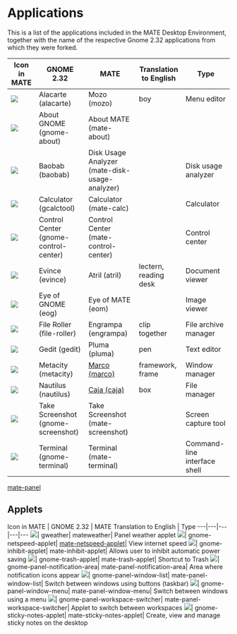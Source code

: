 # Applications

This is a list of the applications included in the MATE Desktop Environment,
together with the name of the respective Gnome 2.32 applications from which
they were forked.

Icon in MATE |  GNOME 2.32 |  MATE |  Translation to English |  Type
---|---|---|---|---
![](media/mozo.png)| Alacarte (alacarte)| Mozo (mozo)| boy| Menu editor
![](media/desktop.png)| About GNOME (gnome-about)| About MATE (mate-about)|  |
![](media/mate-disk-usage-analyzer.png)| Baobab (baobab)| Disk Usage Analyzer (mate-disk-usage-analyzer)|  | Disk usage analyzer
![](media/calc.png)| Calculator (gcalctool)| Calculator (mate-calc)|  | Calculator
![](media/preferences-desktop.png)| Control Center (gnome-control-center)| Control Center (mate-control-center)|  | Control center
![](media/gnome-mime-application-pdf.png)| Evince (evince)| Atril (atril)| lectern, reading desk| Document viewer
![](media/image.png)| Eye of GNOME (eog)| Eye of MATE (eom)|  | Image viewer
![](media/zip.png)| File Roller (file-roller)| Engrampa (engrampa)| clip together| File archive manager
![](media/text-editor.png)| Gedit (gedit)| Pluma (pluma)| pen| Text editor
![](media/marco.png)| Metacity (metacity)| [Marco (marco)](./applications-marco.md)| framework, frame| Window manager
![](media/system-file-manager.png)| Nautilus (nautilus)| [Caja (caja)](./applications-caja.md)| box| File manager
![](media/applets-screenshooter.png)| Take Screenshot (gnome-screenshot)| Take Screenshot (mate-screenshot)|  | Screen capture tool
![](media/terminal.png)| Terminal (gnome-terminal)| Terminal (mate-terminal)|  | Command-line interface shell

[mate-panel](applications/mate-panel.md)

## Applets

Icon in MATE |  GNOME 2.32 |  MATE Translation to English |  Type
---|---|---|---|---
![](media/mateweather.png)| gweather| mateweather| Panel weather applet
![](media/mate-netspeed-applet.png)| gnome-netspeed-applet| [mate-netspeed-applet](./docs-mate-netspeed.md)| View internet speed
![](media/mate-inhibit-applet.png)| gnome-inhibit-applet| mate-inhibit-applet| Allows user to inhibit automatic power saving
![](media/user-trash-full.png)| gnome-trash-applet| mate-trash-applet| Shortcut to Trash
![](media/mate-panel-notification-area.png)| gnome-panel-notification-area| mate-panel-notification-area| Area where notification icons appear
![](media/mate-panel-window-list.png)| gnome-panel-window-list| mate-panel-window-list| Switch between windows using buttons (taskbar)
![](media/mate-panel-window-menu.png)| gnome-panel-window-menu| mate-panel-window-menu| Switch between windows using a menu
![](media/mate-panel-workspace-switcher.png)| gnome-panel-workspace-switcher| mate-panel-workspace-switcher| Applet to switch between workspaces
![](media/mate-sticky-notes-applet.png)| gnome-sticky-notes-applet| mate-sticky-notes-applet| Create, view and manage sticky notes on the desktop
